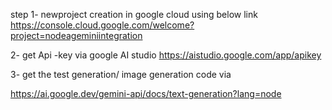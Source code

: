 step
1- newproject creation in google cloud using below link
https://console.cloud.google.com/welcome?project=nodeageminiintegration

2- get Api -key via google AI studio 
https://aistudio.google.com/app/apikey

3- get the test generation/ image generation code via 

https://ai.google.dev/gemini-api/docs/text-generation?lang=node


